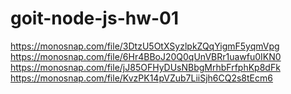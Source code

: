 # goit-node-js-hw-01

https://monosnap.com/file/3DtzU5OtXSyzlpkZQqYigmF5yqmVpg
https://monosnap.com/file/6Hr4BBoJ20Q0qUnVBRr1uawfu0IKN0
https://monosnap.com/file/jJ85OFHyDUsNBbgMrhbFrfphKp8dFk
https://monosnap.com/file/KvzPK14pVZub7LiiSjh6CQ2s8tEcm6
